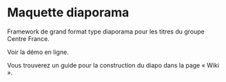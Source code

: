 # Maquette diaporama

Framework de grand format type diaporama pour les titres du groupe Centre France.

Voir la démo en ligne.

Vous trouverez un guide pour la construction du diapo dans la page « Wiki ».

